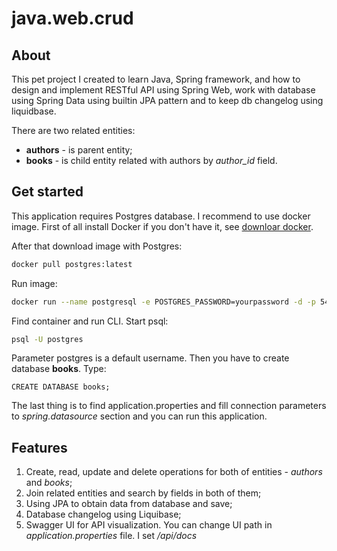 # java.web.crud
## About

This pet project I created to learn Java, Spring framework, and how to design and implement RESTful API using Spring 
Web, work with database using Spring Data using builtin JPA pattern and to keep db changelog using liquidbase.

There are two related entities:
- **authors** - is parent entity;
- **books** - is child entity related with authors by *author_id* field.

## Get started
This application requires Postgres database. I recommend to use docker image. First of all install Docker if you 
don't have it, see [downloar docker](https://www.docker.com/get-started/). 

After that download image with Postgres:

```sh
docker pull postgres:latest 
```

Run image:

```sh
docker run --name postgresql -e POSTGRES_PASSWORD=yourpassword -d -p 5432:5432 postgres
```

Find container and run CLI. Start psql:
```sh
psql -U postgres
```

Parameter postgres is a default username. Then you have to create database **books**. Type:
```roomsql
CREATE DATABASE books;
```

The last thing is to find application.properties and fill connection parameters to *spring.datasource* section and 
you can run this application.

## Features
1. Create, read, update and delete operations for both of entities - *authors* and *books*;
2. Join related entities and search by fields in both of them;
3. Using JPA to obtain data from database and save;
4. Database changelog using Liquibase;
5. Swagger UI for API visualization. You can change UI path in *application.properties* file. I set */api/docs*
